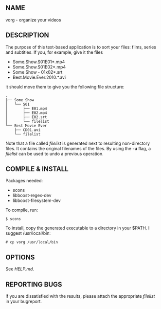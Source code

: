 ## NAME ##
vorg - organize your videos

## DESCRIPTION ##
The purpose of this text-based application is to sort your files: films, series and subtitles. If you, for example, give it the files
 - Some.Show.S01E01*.mp4
 - Some.Show.S01E02*.mp4
 - Some Show - 01x02*.srt
 - Best.Movie.Ever.2010.*.avi

it should move them to give you the following file structure:

    .
    ├── Some Show
    │   └── S01
    │       ├── E01.mp4
    │       ├── E02.mp4
    │       ├── E02.srt
    │       └── filelist
    └── Best Movie Ever
        ├── CD01.avi
        └── filelist
Note that a file called *filelist* is generated next to resulting non-directory files. It contains the original filenames of the files. By using the **-u** flag, a *filelist* can be used to undo a previous operation.

## COMPILE & INSTALL ##
Packages needed:

 - scons
 - libboost-regex-dev
 - libboost-filesystem-dev
    
To compile, run:

    $ scons

To install, copy the generated executable to a directory in your $PATH. I suggest /usr/local/bin:

    # cp vorg /usr/local/bin

## OPTIONS ##
See *HELP.md*.

## REPORTING BUGS ##
If you are dissatisfied with the results, please attach the appropriate *filelist* in your bugreport.

